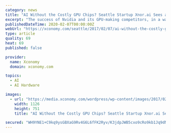 ```yaml
---
category: news
title: "AI Without the Costly GPU Chips? Seattle Startup Xnor.ai Sees a Way"
excerpt: "The success of Nvidia and its GPU-making competitors, in a way, ties back to the inspiration for Xnor.ai. “We were sort of sick and tired of students coming to us and asking for GPU servers ..."
publishedDateTime: 2020-02-07T00:00:00Z
webUrl: "https://xconomy.com/seattle/2017/02/07/ai-without-the-costly-gpu-chips-seattle-startup-xnor-ai-sees-a-way/"
type: article
quality: 69
heat: 69
published: false

provider:
  name: Xconomy
  domain: xconomy.com

topics:
  - AI
  - AI Hardware

images:
  - url: "https://media.xconomy.com/wordpress/wp-content/images/2017/02/06160005/Xnor-ai-team.png"
    width: 1126
    height: 751
    title: "AI Without the Costly GPU Chips? Seattle Startup Xnor.ai Sees a Way"

secured: "WH9YNE1+C9kq9ysGBXaG9Rv4G6L6fFK2Ryv/K3jdpJWB5cxo9cRo9kb1Jq9dNjbG3vxgsnDLJcaVjhRoiJ4tHVfNH4CPP+s2D7jBEejOVyXLC+mJDsHO2WQ4sPiZuYnDSnt20C4NjhWtEc/riloWuMjBzZESLdUDbOBdZHSP6UuSGUE0hXaARJgWEPjJv5cJ5RZkBkkXjjdFieQhXRmkV2Ml/x+Mp6zy1y9t6UqV5tP0ULcJCY7a5YnjvFSJiuirxAwEmzRqkAS7cEb5EJhMRTJPyFKDN1CvuQxPD+9PFEbiMZfkqiNpaATv+3SByPrH;HuKZAadP7VwhPJM0ur5oBQ=="
---
```


